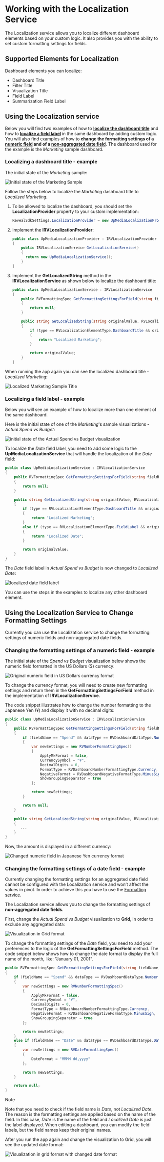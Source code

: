 # Working with the Localization Service

The Localization service allows you to localize different dashboard elements based on your custom logic. It also provides you with the ability to set custom formatting settings for fields.

## Supported Elements for Localization

Dashboard elements you can localize:

  - Dashboard Title
  - Filter Title
  - Visualization Title
  - Field Label
  - Summarization Field Label

## Using the Localization service

Below you will find two examples of how to [**localize the dashboard title**](#localize-dashboard-title) and how to [**localize a field label**](#localize-field-label) in the same dashboard by adding custom logic. You will also find examples of how to **change the formatting settings of a [numeric field](#format-numeric-field) and of a [non-aggregated date field](#format-date-field)**. The dashboard used
for the example is the *Marketing* sample dashboard.

<a name='localize-dashboard-title'></a>
### Localizing a dashboard title - example

The initial state of the *Marketing* sample:

<img src="images/dashboard-title-initial-state.png" alt="Initial state of the Marketing Sample" class="responsive-img"/>

Follow the steps below to localize the *Marketing* dashboard title to *Localized Marketing*.

1.  To be allowed to localize the dashboard, you should set the
    **LocalizationProvider** property to your custom implementation:

    ``` csharp
    RevealSdkSettings.LocalizationProvider = new UpMediaLocalizationProvider()
    ```

2.  Implement the **IRVLocalizationProvider**:

    ``` csharp
    public class UpMediaLocalizationProvider : IRVLocalizationProvider
    {
        public IRVLocalizationService GetLocalizationService()
        {
          return new UpMediaLocalizationService();
        }
    }
    ```

3.  Implement the **GetLocalizedString** method in the
    **IRVLocalizationService** as shown below to localize the dashboard
    title:

    ``` csharp
    public class UpMediaLocalizationService : IRVLocalizationService
    {
        public RVFormattingSpec GetFormattingSettingsForField(string fieldName, RVDashboardDataType dataType, RVFormattingSpec currentSettings, bool isAggregated)
        {
            return null;
        }

        public string GetLocalizedString(string originalValue, RVLocalizationElementType type)
        {
            if (type == RVLocalizationElementType.DashboardTitle && originalValue == "Marketing")
            {
                return "Localized Marketing";
            }

            return originalValue;
        }
    }
    ```

When running the app again you can see the localized dashboard title - *Localized Marketing*:

<img src="images/dashboard-title-localized.png" alt="Localized Marketing Sample Title" class="responsive-img"/>

<a name='localize-field-label'></a>
### Localizing a field label - example

Below you will see an example of how to localize more than one element of the same dashboard.

Here is the initial state of one of the *Marketing*'s sample
visualizations - *Actual Spend vs Budget*:

<img src="images/field-label-initial-state.png" alt="initial state of the Actual Spend vs Budget visualization" class="responsive-img"/>

To localize the *Date* field label, you need to add some logic to the **UpMediaLocalizationService** that will handle the localization of the *Date* field:

``` csharp
public class UpMediaLocalizationService : IRVLocalizationService
{
    public RVFormattingSpec GetFormattingSettingsForField(string fieldName, RVDashboardDataType dataType, RVFormattingSpec currentSettings, bool isAggregated)
    {
        return null;
    }

    public string GetLocalizedString(string originalValue, RVLocalizationElementType type)
    {
        if (type == RVLocalizationElementType.DashboardTitle && originalValue == "Marketing")
        {
            return "Localized Marketing";
        }
        else if (type == RVLocalizationElementType.FieldLabel && originalValue == "Date")
        {
            return "Localized Date";
        }

        return originalValue;
    }
}
```

The *Date* field label in *Actual Spend vs Budget* is now changed to *Localized Date*:

<img src="images/dashboard-field-label-localized.png" alt="localized date field label" class="responsive-img"/>

You can use the steps in the examples to localize any other dashboard element.

## Using the Localization Service to Change Formatting Settings

Currently you can use the Localization service to change the formatting settings of numeric fields and non-aggregated date fields.

<a name='format-numeric-field'></a>
### Changing the formatting settings of a numeric field - example

The initial state of the *Spend vs Budget* visualization below shows the numeric field formatted in the US Dollars ($) currency:

<img src="images/numeric-field-us-dollars-currency.png" alt="Original numeric field in US Dollars currency format" class="responsive-img"/>

To change the currency format, you will need to create new formatting settings and return them in the **GetFormattingSettingsForField** method in the implementation of **IRVLocalizationService**.

The code snippet illustrates how to change the number formatting to the Japanese Yen (¥) and display it with no decimal digits:

``` csharp
public class UpMediaLocalizationService : IRVLocalizationService
{
    public RVFormattingSpec GetFormattingSettingsForField(string fieldName, RVDashboardDataType dataType, RVFormattingSpec currentSettings, bool isAggregated)
    {
        if (fieldName == "Spend" && dataType == RVDashboardDataType.Number && isAggregated == true)
        {
            var newSettings = new RVNumberFormattingSpec()
            {
                ApplyMkFormat = false,
                CurrencySymbol = "¥",
                DecimalDigits = 0,
                FormatType = RVDashboardNumberFormattingType.Currency,
                NegativeFormat = RVDashboardNegativeFormatType.MinusSign,
                ShowGroupingSeparator = true
            };

            return newSettings;
        }

        return null;
    }

    public string GetLocalizedString(string originalValue, RVLocalizationElementType type)
    {
       ...
    }
}
```

Now, the amount is displayed in a different currency:

<img src="images/numeric-field-changed-currency-yen.png" alt="Changed numeric field in Japanese Yen currency format" class="responsive-img"/>

<a name='format-date-field'></a>
### Changing the formatting settings of a date field - example

Currently changing the formatting settings for an aggregated date field cannot be configured with the Localization service and won’t affect the values in pivot. In order to achieve this you have to use the [Formatting service](formatting-service.md).

The Localization service allows you to change the formatting settings of **non-aggregated date fields**.

First, change the *Actual Spend vs Budget* visualization to **Grid**, in order to exclude any aggregated data:

<img src="images/visualization-grid-format-original-date.png" alt="Visualization in Grid format" class="responsive-img"/>

To change the formatting settings of the *Date* field, you need to add your preferences to the logic of the **GetFormattingSettingsForField** method. The code snippet below shows how to change the date format to display the full name of the month, like: "January 01, 2001".

``` csharp
public RVFormattingSpec GetFormattingSettingsForField(string fieldName, RVDashboardDataType dataType, RVFormattingSpec currentSettings, bool isAggregated)
{
    if (fieldName == "Spend" && dataType == RVDashboardDataType.Number && isAggregated == true)
    {
        var newSettings = new RVNumberFormattingSpec()
        {
            ApplyMkFormat = false,
            CurrencySymbol = "¥",
            DecimalDigits = 0,
            FormatType = RVDashboardNumberFormattingType.Currency,
            NegativeFormat = RVDashboardNegativeFormatType.MinusSign,
            ShowGroupingSeparator = true
        };

        return newSettings;
    }
    else if (fieldName == "Date" && dataType == RVDashboardDataType.Date && isAggregated == false)
    {
        var newSettings = new RVDateFormattingSpec()
        {
            DateFormat = "MMMM dd,yyyy"
        };

        return newSettings;
    }

    return null;
}
```

> [!NOTE]
> Note that you need to check if the field name is *Date*, not *Localized Date*. The reason is the formatting settings are applied based on the name of the field. In this case, *Date* is the name of the field and *Localized Date* is just the label displayed. When editing a dashboard, you can modify the field labels, but the field names keep their original names.

After you run the app again and change the visualization to Grid, you will see the updated date format:

<img src="images/visualization-grid-format-changed-date.png" alt="Visualization in grid format with changed date format" class="responsive-img"/>

